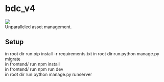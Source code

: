 # bdc_v4
![](https://github.com/jaysunmah/bdc_v4/workflows/bdc_v4/badge.svg)\
Unparalleled asset management.
## Setup
in root dir run pip install -r requirements.txt
in root dir run python manage.py migrate\
in frontend/ run npm install\
in frontend/ run npm run dev\
in root dir run python manage.py runserver
